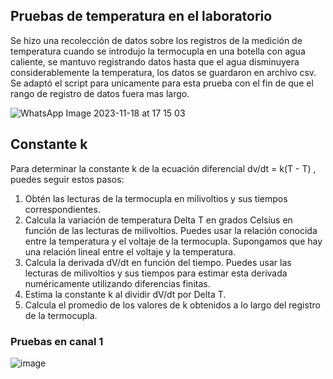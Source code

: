 ## Pruebas de temperatura en el laboratorio

Se hizo una recolección de datos sobre los registros de la medición de temperatura cuando se introdujo la termocupla en una botella con agua caliente, se mantuvo registrando datos hasta que el agua disminuyera considerablemente la temperatura, los datos se guardaron en archivo csv. Se adaptó el script para unicamente 
para esta prueba con el fin de que el rango de registro de datos fuera mas largo.

![WhatsApp Image 2023-11-18 at 17 15 03](https://github.com/stevenag1999/Lab3_Taller_ITCR/assets/92649989/781771db-ace9-4ca8-9f45-7d0f769cd0d4)

## Constante k

Para determinar la constante k de la ecuación diferencial dv/dt = k(T - T) , puedes seguir estos pasos:

1. Obtén las lecturas de la termocupla en milivoltios y sus tiempos correspondientes.
2. Calcula la variación de temperatura Delta T en grados Celsius en función de las lecturas de milivoltios. Puedes usar la relación conocida entre la temperatura y el voltaje de la termocupla. Supongamos que hay una relación lineal entre el voltaje y la temperatura.
3. Calcula la derivada dV/dt en función del tiempo. Puedes usar las lecturas de milivoltios y sus tiempos para estimar esta derivada numéricamente utilizando diferencias finitas.
4. Estima la constante k al dividir dV/dt por Delta T.
5. Calcula el promedio de los valores de k obtenidos a lo largo del registro de la termocupla.

### Pruebas en canal 1

![image](https://github.com/stevenag1999/Lab3_Taller_ITCR/assets/92649989/9f355a96-8f4c-4ddf-bfe3-1629f53faf11)

